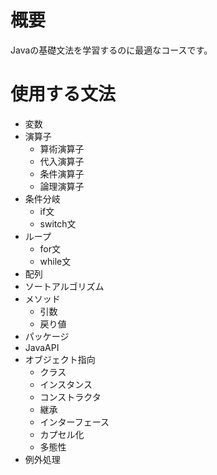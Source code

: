 # 概要
Javaの基礎文法を学習するのに最適なコースです。

# 使用する文法
- 変数
- 演算子
  - 算術演算子
  - 代入演算子
  - 条件演算子
  - 論理演算子
- 条件分岐
  - if文
  - switch文
- ループ
  - for文
  - while文
- 配列
- ソートアルゴリズム
- メソッド
  - 引数
  - 戻り値
- パッケージ
- JavaAPI
- オブジェクト指向
  - クラス
  - インスタンス
  - コンストラクタ
  - 継承
  - インターフェース
  - カプセル化
  - 多態性
- 例外処理
